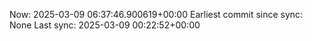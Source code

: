 Now: 2025-03-09 06:37:46.900619+00:00 Earliest commit since sync: None Last sync: 2025-03-09 00:22:52+00:00
